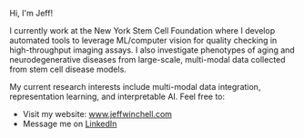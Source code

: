 Hi, I'm Jeff!

I currently work at the New York Stem Cell Foundation where I develop automated tools to leverage ML/computer vision for quality checking in high-throughput imaging assays. I also investigate phenotypes of aging and neurodegenerative diseases from large-scale, multi-modal data collected from stem cell disease models. 

My current research interests include multi-modal data integration, representation learning, and interpretable AI. Feel free to:
- Visit my website: www.jeffwinchell.com
- Message me on [LinkedIn](https://www.linkedin.com/in/jeff-winchell/)

<!---
winch-jm/winch-jm is a ✨ special ✨ repository because its `README.md` (this file) appears on your GitHub profile.
You can click the Preview link to take a look at your changes.
--->
